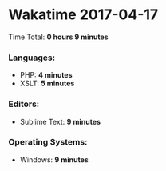 # Wakatime 2017-04-17

Time Total: **0 hours 9 minutes**

### Languages:
- PHP: **4 minutes** 
- XSLT: **5 minutes** 

### Editors:
- Sublime Text: **9 minutes** 

### Operating Systems:
- Windows: **9 minutes** 

